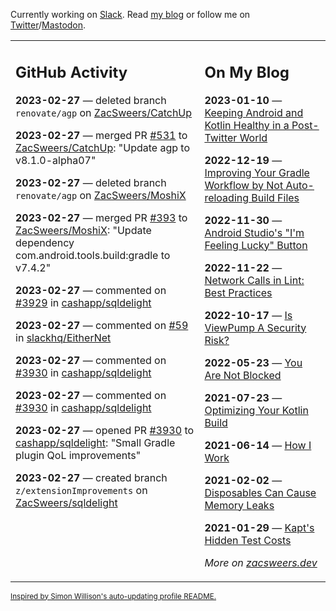 Currently working on [Slack](https://slack.com/). Read [my blog](https://zacsweers.dev/) or follow me on [Twitter](https://twitter.com/ZacSweers)/[Mastodon](https://hachyderm.io/@ZacSweers).

<table><tr><td valign="top" width="60%">

## GitHub Activity
<!-- githubActivity starts -->
**2023-02-27** — deleted branch `renovate/agp` on [ZacSweers/CatchUp](https://github.com/ZacSweers/CatchUp)

**2023-02-27** — merged PR [#531](https://github.com/ZacSweers/CatchUp/pull/531) to [ZacSweers/CatchUp](https://github.com/ZacSweers/CatchUp): "Update agp to v8.1.0-alpha07"

**2023-02-27** — deleted branch `renovate/agp` on [ZacSweers/MoshiX](https://github.com/ZacSweers/MoshiX)

**2023-02-27** — merged PR [#393](https://github.com/ZacSweers/MoshiX/pull/393) to [ZacSweers/MoshiX](https://github.com/ZacSweers/MoshiX): "Update dependency com.android.tools.build:gradle to v7.4.2"

**2023-02-27** — commented on [#3929](https://github.com/cashapp/sqldelight/pull/3929#issuecomment-1446879801) in [cashapp/sqldelight](https://github.com/cashapp/sqldelight)

**2023-02-27** — commented on [#59](https://github.com/slackhq/EitherNet/pull/59#issuecomment-1446864661) in [slackhq/EitherNet](https://github.com/slackhq/EitherNet)

**2023-02-27** — commented on [#3930](https://github.com/cashapp/sqldelight/pull/3930#issuecomment-1446541976) in [cashapp/sqldelight](https://github.com/cashapp/sqldelight)

**2023-02-27** — commented on [#3930](https://github.com/cashapp/sqldelight/pull/3930#issuecomment-1445773835) in [cashapp/sqldelight](https://github.com/cashapp/sqldelight)

**2023-02-27** — opened PR [#3930](https://github.com/cashapp/sqldelight/pull/3930) to [cashapp/sqldelight](https://github.com/cashapp/sqldelight): "Small Gradle plugin QoL improvements"

**2023-02-27** — created branch `z/extensionImprovements` on [ZacSweers/sqldelight](https://github.com/ZacSweers/sqldelight)
<!-- githubActivity ends -->
</td><td valign="top" width="40%">

## On My Blog
<!-- blog starts -->
**2023-01-10** — [Keeping Android and Kotlin Healthy in a Post-Twitter World](https://www.zacsweers.dev/keeping-android-healthy/)

**2022-12-19** — [Improving Your Gradle Workflow by Not Auto-reloading Build Files](https://www.zacsweers.dev/improving-your-workflow-by-not-auto-reloading-build-files/)

**2022-11-30** — [Android Studio's "I'm Feeling Lucky" Button](https://www.zacsweers.dev/android-studios-im-feeling-lucky-button/)

**2022-11-22** — [Network Calls in Lint: Best Practices](https://www.zacsweers.dev/network-calls-in-lint-best-practices/)

**2022-10-17** — [Is ViewPump A Security Risk?](https://www.zacsweers.dev/is-viewpump-a-security-risk/)

**2022-05-23** — [You Are Not Blocked](https://www.zacsweers.dev/you-are-not-blocked/)

**2021-07-23** — [Optimizing Your Kotlin Build](https://www.zacsweers.dev/optimizing-your-kotlin-build/)

**2021-06-14** — [How I Work](https://www.zacsweers.dev/how-i-work/)

**2021-02-02** — [Disposables Can Cause Memory Leaks](https://www.zacsweers.dev/disposables-can-cause-memory-leaks/)

**2021-01-29** — [Kapt's Hidden Test Costs](https://www.zacsweers.dev/kapts-hidden-test-costs/)
<!-- blog ends -->
_More on [zacsweers.dev](https://zacsweers.dev/)_
</td></tr></table>

<sub><a href="https://simonwillison.net/2020/Jul/10/self-updating-profile-readme/">Inspired by Simon Willison's auto-updating profile README.</a></sub>